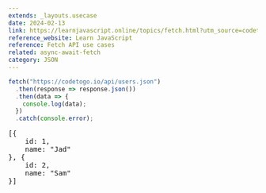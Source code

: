 ```yaml
---
extends: _layouts.usecase
date: 2024-02-13
link: https://learnjavascript.online/topics/fetch.html?utm_source=codetogo.io
reference_website: Learn JavaScript
reference: Fetch API use cases
related: async-await-fetch
category: JSON
---
```


```javascript
fetch("https://codetogo.io/api/users.json")
  .then(response => response.json())
  .then(data => {
    console.log(data);
  })
  .catch(console.error);
```

<pre class="output">
[{
    id: 1,
    name: "Jad"
}, {
    id: 2,
    name: "Sam"
}]
</pre>

